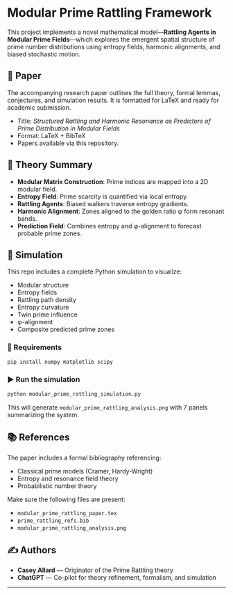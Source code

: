
# Modular Prime Rattling Framework

This project implements a novel mathematical model—**Rattling Agents in Modular Prime Fields**—which explores the emergent spatial structure of prime number distributions using entropy fields, harmonic alignments, and biased stochastic motion.

## 📖 Paper

The accompanying research paper outlines the full theory, formal lemmas, conjectures, and simulation results. It is formatted for LaTeX and ready for academic submission.

- Title: *Structured Rattling and Harmonic Resonance as Predictors of Prime Distribution in Modular Fields*
- Format: LaTeX + BibTeX
- Papers available via this repository.

## 🧠 Theory Summary

- **Modular Matrix Construction**: Prime indices are mapped into a 2D modular field.
- **Entropy Field**: Prime scarcity is quantified via local entropy.
- **Rattling Agents**: Biased walkers traverse entropy gradients.
- **Harmonic Alignment**: Zones aligned to the golden ratio φ form resonant bands.
- **Prediction Field**: Combines entropy and φ-alignment to forecast probable prime zones.

## 🔬 Simulation

This repo includes a complete Python simulation to visualize:

- Modular structure
- Entropy fields
- Rattling path density
- Entropy curvature
- Twin prime influence
- φ-alignment
- Composite predicted prime zones

### 🔧 Requirements
```bash
pip install numpy matplotlib scipy
```

### ▶ Run the simulation
```bash
python modular_prime_rattling_simulation.py
```

This will generate `modular_prime_rattling_analysis.png` with 7 panels summarizing the system.

## 📚 References

The paper includes a formal bibliography referencing:
- Classical prime models (Cramér, Hardy-Wright)
- Entropy and resonance field theory
- Probabilistic number theory

Make sure the following files are present:
- `modular_prime_rattling_paper.tex`
- `prime_rattling_refs.bib`
- `modular_prime_rattling_analysis.png`

## ✍ Authors
- **Casey Allard** — Originator of the Prime Rattling theory
- **ChatGPT** — Co-pilot for theory refinement, formalism, and simulation

---
